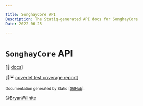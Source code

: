 ```yaml
---

Title: SonghayCore API
Description: The Statiq-generated API docs for SonghayCore
Date: 2022-06-25

---
```


# `SonghayCore` API

[📖 [docs](./latest)]

[🔬☔ [coverlet test coverage report](./coverlet)]

<small>Documentation generated by Statiq [[GitHub](https://github.com/statiqdev)].</small>

@[BryanWilhite](https://twitter.com/BryanWilhite)
